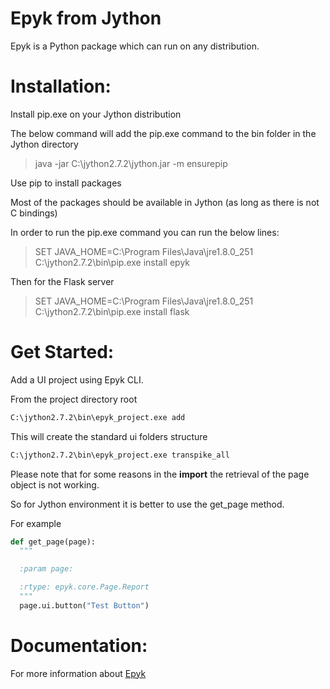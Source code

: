 
# Epyk from Jython

Epyk is a Python package which can run on any distribution.

Installation:
==================

Install pip.exe on your Jython distribution

The below command will add the pip.exe command to the bin folder in the Jython directory

> java -jar C:\jython2.7.2\jython.jar -m ensurepip

Use pip to install packages

Most of the packages should be available in Jython (as long as there is not C bindings)

In order to run the pip.exe command you can run the below lines:

> SET JAVA_HOME=C:\Program Files\Java\jre1.8.0_251
> C:\jython2.7.2\bin\pip.exe install epyk


Then for the Flask server

> SET JAVA_HOME=C:\Program Files\Java\jre1.8.0_251
> C:\jython2.7.2\bin\pip.exe install flask



Get Started:
============

Add a UI project using Epyk CLI.

From the project directory root

```bash
C:\jython2.7.2\bin\epyk_project.exe add
```

This will create the standard ui folders structure

```bash
C:\jython2.7.2\bin\epyk_project.exe transpike_all
```

Please note that for some reasons in the __import__ the retrieval of the 
page object is not working.

So for Jython environment it is better to use the get_page method.

For example

```python
def get_page(page):
  """

  :param page:

  :rtype: epyk.core.Page.Report
  """
  page.ui.button("Test Button")
```


Documentation:
==================

For more information about [Epyk](https://github.com/epykure/epyk-ui) 